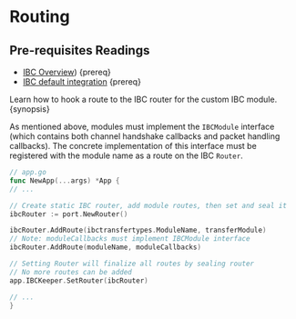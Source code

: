 <!--
order: 6
-->

# Routing

## Pre-requisites Readings

- [IBC Overview](../overview.md)) {prereq}
- [IBC default integration](../integration.md) {prereq}

Learn how to hook a route to the IBC router for the custom IBC module. {synopsis}

As mentioned above, modules must implement the `IBCModule` interface (which contains both channel
handshake callbacks and packet handling callbacks). The concrete implementation of this interface
must be registered with the module name as a route on the IBC `Router`.

```go
// app.go
func NewApp(...args) *App {
// ...

// Create static IBC router, add module routes, then set and seal it
ibcRouter := port.NewRouter()

ibcRouter.AddRoute(ibctransfertypes.ModuleName, transferModule)
// Note: moduleCallbacks must implement IBCModule interface
ibcRouter.AddRoute(moduleName, moduleCallbacks)

// Setting Router will finalize all routes by sealing router
// No more routes can be added
app.IBCKeeper.SetRouter(ibcRouter)

// ...
}
```
